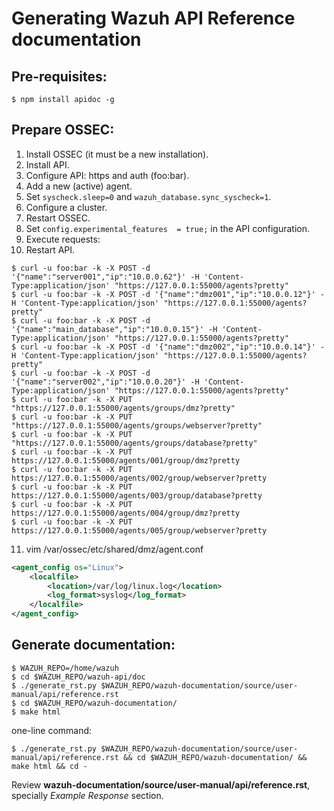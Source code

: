# Generating Wazuh API Reference documentation

## Pre-requisites:

```shellsession
$ npm install apidoc -g
```

## Prepare OSSEC:

1. Install OSSEC (it must be a new installation).
2. Install API.
3. Configure API: https and auth (foo:bar).
4. Add a new (active) agent.
5. Set `syscheck.sleep=0` and `wazuh_database.sync_syscheck=1`.
6. Configure a cluster.
7. Restart OSSEC.
8. Set `config.experimental_features  = true;` in the API configuration.
9. Execute requests:
10. Restart API.
```shellsession
$ curl -u foo:bar -k -X POST -d '{"name":"server001","ip":"10.0.0.62"}' -H 'Content-Type:application/json' "https://127.0.0.1:55000/agents?pretty"
$ curl -u foo:bar -k -X POST -d '{"name":"dmz001","ip":"10.0.0.12"}' -H 'Content-Type:application/json' "https://127.0.0.1:55000/agents?pretty"
$ curl -u foo:bar -k -X POST -d '{"name":"main_database","ip":"10.0.0.15"}' -H 'Content-Type:application/json' "https://127.0.0.1:55000/agents?pretty"
$ curl -u foo:bar -k -X POST -d '{"name":"dmz002","ip":"10.0.0.14"}' -H 'Content-Type:application/json' "https://127.0.0.1:55000/agents?pretty"
$ curl -u foo:bar -k -X POST -d '{"name":"server002","ip":"10.0.0.20"}' -H 'Content-Type:application/json' "https://127.0.0.1:55000/agents?pretty"
$ curl -u foo:bar -k -X PUT "https://127.0.0.1:55000/agents/groups/dmz?pretty"
$ curl -u foo:bar -k -X PUT "https://127.0.0.1:55000/agents/groups/webserver?pretty"
$ curl -u foo:bar -k -X PUT "https://127.0.0.1:55000/agents/groups/database?pretty"
$ curl -u foo:bar -k -X PUT https://127.0.0.1:55000/agents/001/group/dmz?pretty
$ curl -u foo:bar -k -X PUT https://127.0.0.1:55000/agents/002/group/webserver?pretty
$ curl -u foo:bar -k -X PUT https://127.0.0.1:55000/agents/003/group/database?pretty
$ curl -u foo:bar -k -X PUT https://127.0.0.1:55000/agents/004/group/dmz?pretty
$ curl -u foo:bar -k -X PUT https://127.0.0.1:55000/agents/005/group/webserver?pretty
```
11. vim /var/ossec/etc/shared/dmz/agent.conf
```xml
<agent_config os="Linux">
    <localfile>
        <location>/var/log/linux.log</location>
        <log_format>syslog</log_format>
    </localfile>
</agent_config>
```

## Generate documentation:

```shellsession
$ WAZUH_REPO=/home/wazuh
$ cd $WAZUH_REPO/wazuh-api/doc
$ ./generate_rst.py $WAZUH_REPO/wazuh-documentation/source/user-manual/api/reference.rst
$ cd $WAZUH_REPO/wazuh-documentation/
$ make html
```

one-line command:
```shellsession
$ ./generate_rst.py $WAZUH_REPO/wazuh-documentation/source/user-manual/api/reference.rst && cd $WAZUH_REPO/wazuh-documentation/ && make html && cd -
```

Review **wazuh-documentation/source/user-manual/api/reference.rst**, specially *Example Response* section.
